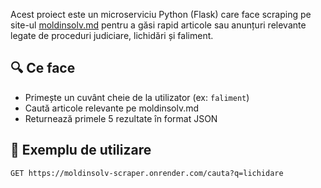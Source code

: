 Acest proiect este un microserviciu Python (Flask) care face scraping pe site-ul [moldinsolv.md](https://moldinsolv.md) pentru a găsi rapid articole sau anunțuri relevante legate de proceduri judiciare, lichidări și faliment.

## 🔍 Ce face

- Primește un cuvânt cheie de la utilizator (ex: `faliment`)
- Caută articole relevante pe moldinsolv.md
- Returnează primele 5 rezultate în format JSON

## 🚀 Exemplu de utilizare

```http
GET https://moldinsolv-scraper.onrender.com/cauta?q=lichidare
